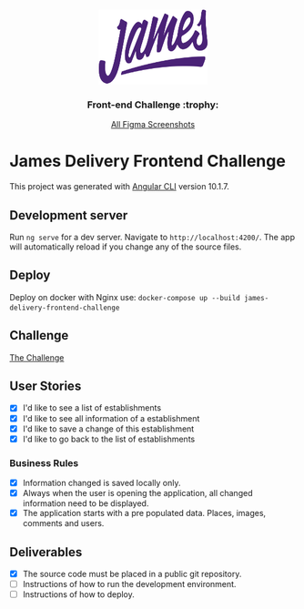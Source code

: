 <br />
<p align="center">
    <img src="assets/james_logo.svg" alt="Logo" width="191" height="131">
</p>
<p>
  <h3 align="center">Front-end Challenge :trophy:</h3>

  <p align="center">
    <a href="https://www.figma.com/file/6Z1eafamhmHr6n7DWbm4I9/Teste-James">All Figma Screenshots</a>
  </p>
</p>

# James Delivery Frontend Challenge

This project was generated with [Angular CLI](https://github.com/angular/angular-cli) version 10.1.7.

## Development server

Run `ng serve` for a dev server. Navigate to `http://localhost:4200/`. The app will automatically reload if you change any of the source files.

## Deploy

Deploy on docker with Nginx use:
`docker-compose up --build james-delivery-frontend-challenge`

## Challenge

[The Challenge](https://github.com/james-delivery/frontend-challenge)

## User Stories

- [x] I'd like to see a list of establishments
- [x] I'd like to see all information of a establishment
- [x] I'd like to save a change of this establishment
- [x] I'd like to go back to the list of establishments

### Business Rules

- [x] Information changed is saved locally only.
- [x] Always when the user is opening the application, all changed information need to be displayed.
- [x] The application starts with a pre populated data. Places, images, comments and users.

## Deliverables

- [x] The source code must be placed in a public git repository.
- [ ] Instructions of how to run the development environment.
- [ ] Instructions of how to deploy.
